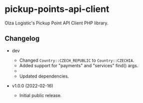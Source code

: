 # pickup-points-api-client

Olza Logistic's Pickup Point API Client PHP library.

## Changelog

* dev
  * Changed `Country::CZECH_REPUBLIC` to `Country::CZECHIA`.
  * Added support for "payments" and "services" find() args.
  *
  * Updated dependencies.

* v1.0.0 (2022-02-16)
  * Initial public release.
